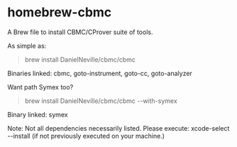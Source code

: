 # homebrew-cbmc
A Brew file to install CBMC/CProver suite of tools.

As simple as:

> brew install DanielNeville/cbmc/cbmc


Binaries linked: cbmc, goto-instrument, goto-cc, goto-analyzer

Want path Symex too?

> brew install DanielNeville/cbmc/cbmc --with-symex

Binary linked: symex

Note:  Not all dependencies necessarily listed.
Please execute: xcode-select --install 
(if not previously executed on your machine.)
